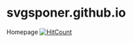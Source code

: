 # svgsponer.github.io
Homepage
[![HitCount](https://hitt.herokuapp.com/svgsponer/svgsponer.github.io.svg)](https://github.com/svgsponer/svgsponer.github.io)
